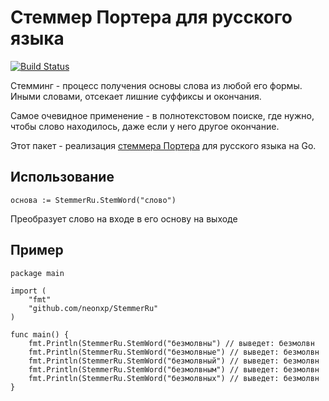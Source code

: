 # Стеммер Портера для русского языка

[![Build Status](https://travis-ci.org/NeonXP/StemmerRu.svg?branch=master)](https://travis-ci.org/NeonXP/StemmerRu)

Стемминг - процесс получения основы слова из любой его формы. Иными словами, отсекает лишние суффиксы и окончания.

Самое очевидное применение - в полнотекстовом поиске, где нужно, чтобы слово находилось, даже если у него другое окончание.

Этот пакет - реализация [стеммера Портера](https://ru.wikipedia.org/wiki/Стемминг#Стеммер_Портера) для русского языка на Go.

## Использование

`основа := StemmerRu.StemWord("слово")`

Преобразует слово на входе в его основу на выходе

## Пример

```
package main

import (
	"fmt"
	"github.com/neonxp/StemmerRu"
)

func main() {
	fmt.Println(StemmerRu.StemWord("безмолвны") // выведет: безмолвн
	fmt.Println(StemmerRu.StemWord("безмолвные") // выведет: безмолвн
	fmt.Println(StemmerRu.StemWord("безмолвный") // выведет: безмолвн
	fmt.Println(StemmerRu.StemWord("безмолвным") // выведет: безмолвн
	fmt.Println(StemmerRu.StemWord("безмолвных") // выведет: безмолвн
}
```
